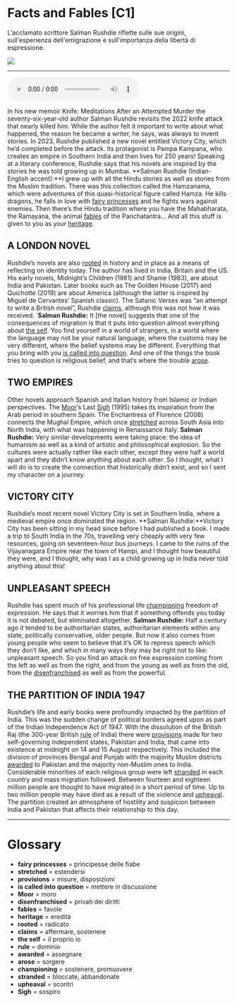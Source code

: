 # Facts and Fables   [C1]

L'acclamato scrittore Salman Rushdie riflette sulle sue origini, sull'esperienza dell'emigrazione e sull'importanza della libertà di espressione.

![](Facts%20and%20Fables.jpg)

--------------

<div>
<audio controls autoplay>
    <source src="https:/raw.githubusercontent.com/dartie/speakup/main/2024-04/Facts%20and%20Fables.mp3" type="audio/mpeg">
</audio>
</div>


In his new memoir Knife: Meditations After an Attempted Murder the seventy-six-year-old author Salman Rushdie revisits the 2022 knife attack that nearly killed him. While the author felt it important to write about what happened, the reason he became a writer, he says, was always to invent stories. In 2023, Rushdie published a new novel entitled Victory City, which he’d completed before the attack. Its protagonist is Pampa Kampana, who creates an empire in Southern India and then lives for 250 years! Speaking at a literary conference, Rushdie says that his novels are inspired by the stories he was told growing up in Mumbai.
**Salman Rushdie (Indian-English accent):**I grew up with all the Hindu stories as well as stories from the Muslim tradition. There was this collection called the Hamzanama, which were adventures of this quasi-historical figure called Hamza. He kills dragons, he falls in love with [fairy princesses](## "principesse delle fiabe") and he fights wars against enemies. Then there’s the Hindu tradition where you have the Mahabharata, the Ramayana, the animal [fables](## "favole") of the Panchatantra… And all this stuff is given to you as your [heritage](## "eredità").

## A LONDON NOVEL
Rushdie’s novels are also [rooted](## "radicato") in history and in place as a means of reflecting on identity today. The author has lived in India, Britain and the US. His early novels, Midnight’s Children (1981) and Shame (1983), are about India and Pakistan. Later books such as The Golden House (2017) and Quichotte (2019) are about America (although the latter is inspired by Miguel de Cervantes’ Spanish classic). The Satanic Verses was “an attempt to write a British novel”, Rushdie [claims](## "affermare, sostenere"), although this was not how it was received. 
**Salman Rushdie:** It [the novel] suggests that one of the consequences of migration is that it puts into question almost everything about [the self](## "il proprio io"). You find yourself in a world of strangers, in a world where the language may not be your natural language, where the customs may be very different, where the belief systems may be different. Everything that you bring with you [is called into question](## "mettere in discussione"). And one of the things the book tries to question is religious belief, and that’s where the trouble [arose](## "sorgere").

## TWO EMPIRES
Other novels approach Spanish and Italian history from Islamic or Indian perspectives. The [Moor](## "moro")’s Last [Sigh](## "sospiro") (1995) takes its inspiration from the Arab period in southern Spain. The Enchantress of Florence (2008) connects the Mughal Empire, which once [stretched](## "estendersi") across South Asia into North India, with what was happening in Renaissance Italy.
**Salman Rushdie:** Very similar developments were taking place: the idea of humanism as well as a kind of artistic and philosophical explosion. So the cultures were actually rather like each other, except they were half a world apart and they didn’t know anything about each other. So I thought, what I will do is to create the connection that historically didn’t exist, and so I sent my character on a journey.

## VICTORY CITY
Rushdie’s most recent novel Victory City is set in Southern India, where a medieval empire once dominated the region.
**Salman Rushdie:**Victory City has been sitting in my head since before I had published a book. I made a trip to South India in the 70s, travelling very cheaply with very few resources, going on seventeen-hour bus journeys. I came to the ruins of the Vijayanagara Empire near the town of Hampi, and I thought how beautiful they were, and I thought, why was I as a child growing up in India never told anything about this!

## UNPLEASANT SPEECH
Rushdie has spent much of his professional life [championing](## "sostenere, promuovere") freedom of expression. He says that it worries him that if something offends you today it is not debated, but eliminated altogether.
**Salman Rushdie:** Half a century ago it tended to be authoritarian states, authoritarian elements within any state, politically conservative, older people. But now it also comes from young people who seem to believe that it’s OK to repress speech which they don’t like, and which in many ways they may be right not to like: unpleasant speech. So you find an attack on free expression coming from the left as well as from the right, and from the young as well as from the old, from the [disenfranchised](## "privati dei diritti") as well as from the powerful.  

## THE PARTITION OF INDIA 1947
Rushdie’s life and early books were profoundly impacted by the partition of India. This was the sudden change of political borders agreed upon as part of the Indian Independence Act of 1947. With the dissolution of the British Raj (the 300-year British [rule](## "dominio") of India) there were [provisions](## "misure, disposizioni") made for two self-governing independent states, Pakistan and India, that came into existence at midnight on 14 and 15 August respectively. This included the division of provinces Bengal and Punjab with the majority Muslim districts [awarded](## "assegnare") to Pakistan and the majority non-Muslim ones to India. Considerable minorities of each religious group were left [stranded](## "bloccate, abbandonate") in each country and mass migration followed. Between fourteen and eighteen million people are thought to have migrated in a short period of time. Up to two million people may have died as a result of the violence and [upheaval](## "scontri"). The partition created an atmosphere of hostility and suspicion between India and Pakistan that affects their relationship to this day.
 

--------------

<div style = "display:block; clear:both; page-break-after:always;"></div>

# Glossary
* **fairy princesses** = principesse delle fiabe
* **stretched** = estendersi
* **provisions** = misure, disposizioni
* **is called into question** = mettere in discussione
* **Moor** = moro
* **disenfranchised** = privati dei diritti
* **fables** = favole
* **heritage** = eredità
* **rooted** = radicato
* **claims** = affermare, sostenere
* **the self** = il proprio io
* **rule** = dominio
* **awarded** = assegnare
* **arose** = sorgere
* **championing** = sostenere, promuovere
* **stranded** = bloccate, abbandonate
* **upheaval** = scontri
* **Sigh** = sospiro
